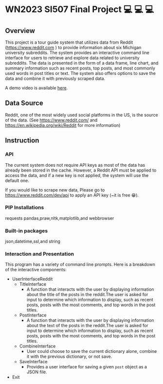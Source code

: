 # WN2023 SI507 Final Project :computer: :computer: :computer:

## Overview 
This project is a tour guide system that utilizes data from Reddit (https://www.reddit.com ) to provide information about six Michigan university subreddits. The system provides an interactive command line interface for users to retrieve and explore data related to university subreddits. The data is presented in the form of a data frame, line chart, and summary information such as recent posts, top posts, and most commonly used words in post titles or text. The system also offers options to save the data and combine it with previously scraped data.

A demo video is available [here](https://drive.google.com/file/d/1Mm1pYdSvSaBIZb-4k-hKAi-XycVgQnI0/view?usp=share_link).


## Data Source
Reddit, one of the most widely used social platforms in the US, is the source of the data. 
(See https://www.reddit.com/ and https://en.wikipedia.org/wiki/Reddit for more information)

## Instruction

### API 
The current system does not require API keys as most of the data has already been stored in the cache. However, a Reddit API must be applied to access the data, and if a new key is not applied, the system will use the default one.  

If you would like to scrape new data, Please go to https://www.reddit.com/dev/api to apply an API key (~it is free :grin:).

### PIP Installations
requests pandas,praw,nltk,matplotlib,and webbrowser

### Built-in packages
json,datetime,ssl,and string

### Interaction and Presentation

This program has a variety of command line prompts. Here is a breakdown of the interactive components:

* UserInterfaceReddit
  * TitleInterface
    * A function that interacts with the user by displaying information about the title of the posts in the reddit.The user is asked for input to determine which information to display, such as recent posts, posts with the most comments, and top words in the post titles.
  * PostInterface
    * A function that interacts with the user by displaying information about the text of the posts in the reddit.The user is asked for input to determine which information to display, such as recent posts, posts with the most comments, and top words in the post titles.
  * CombineInterface
    * User could choose to save the current dictionary alone, combine it with the previous dictionary, or not save.
  * SaveInterface
    * Provides a user interface for saving a given `post` object as a JSON file.
* Exit





